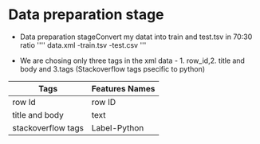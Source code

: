  # Data preparation stage
 - Data preparation stageConvert my datat into train and test.tsv in 70:30 ratio
''''
data.xml
    -train.tsv
    -test.csv
'''

- We are chosing only three tags in the xml data  - 1. row_id,2. title and body and 3.tags (Stackoverflow tags psecific to python)


|Tags|Features Names|
|-|-|
|row Id|row ID|
|title and body|text|
|stackoverflow tags|Label-Python|
